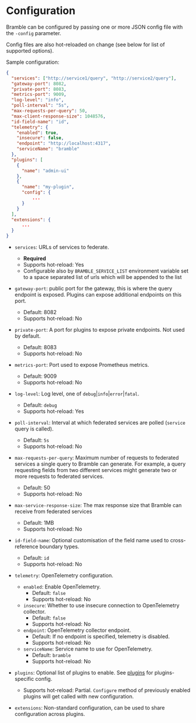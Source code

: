 # Configuration

Bramble can be configured by passing one or more JSON config file with the `-config` parameter.

Config files are also hot-reloaded on change (see below for list of supported options).

Sample configuration:

```json
{
  "services": ["http://service1/query", "http://service2/query"],
  "gateway-port": 8082,
  "private-port": 8083,
  "metrics-port": 9009,
  "log-level": "info",
  "poll-interval": "5s",
  "max-requests-per-query": 50,
  "max-client-response-size": 1048576,
  "id-field-name": "id",
  "telemetry": {
    "enabled": true,
    "insecure": false,
    "endpoint": "http://localhost:4317",
    "serviceName": "bramble"
  },
  "plugins": [
    {
      "name": "admin-ui"
    },
    {
      "name": "my-plugin",
      "config": {
          ...
      }
    }
  ],
  "extensions": {
      ...
  }
}
```

- `services`: URLs of services to federate.

  - **Required**
  - Supports hot-reload: Yes
  - Configurable also by `BRAMBLE_SERVICE_LIST` environment variable set to a space separated list of urls which will be appended to the list

- `gateway-port`: public port for the gateway, this is where the query endpoint
  is exposed. Plugins can expose additional endpoints on this port.

  - Default: 8082
  - Supports hot-reload: No

- `private-port`: A port for plugins to expose private endpoints. Not used by default.

  - Default: 8083
  - Supports hot-reload: No

- `metrics-port`: Port used to expose Prometheus metrics.

  - Default: 9009
  - Supports hot-reload: No

- `log-level`: Log level, one of `debug`|`info`|`error`|`fatal`.

  - Default: `debug`
  - Supports hot-reload: Yes

- `poll-interval`: Interval at which federated services are polled (`service` query is called).

  - Default: `5s`
  - Supports hot-reload: No

- `max-requests-per-query`: Maximum number of requests to federated services
  a single query to Bramble can generate. For example, a query requesting
  fields from two different services might generate two or more requests to
  federated services.

  - Default: 50
  - Supports hot-reload: No

- `max-service-response-size`: The max response size that Bramble can receive from federated services

  - Default: 1MB
  - Supports hot-reload: No

- `id-field-name`: Optional customisation of the field name used to cross-reference boundary types.

  - Default: `id`
  - Supports hot-reload: No

- `telemetry`: OpenTelemetry configuration.
  - `enabled`: Enable OpenTelemetry.
    - Default: `false`
    - Supports hot-reload: No
  - `insecure`: Whether to use insecure connection to OpenTelemetry collector.
    - Default: `false`
    - Supports hot-reload: No
  - `endpoint`: OpenTelemetry collector endpoint.
    - Default: If no endpoint is specified, telemetry is disabled.
    - Supports hot-reload: No
  - `serviceName`: Service name to use for OpenTelemetry.
    - Default: `bramble`
    - Supports hot-reload: No


- `plugins`: Optional list of plugins to enable. See [plugins](plugins.md) for plugins-specific config.

  - Supports hot-reload: Partial. `Configure` method of previously enabled plugins will get called with new configuration.

- `extensions`: Non-standard configuration, can be used to share configuration across plugins.
